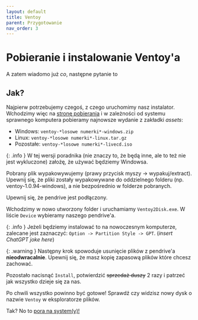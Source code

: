 ```yaml
---
layout: default
title: Ventoy
parent: Przygotowanie
nav_order: 3
---
```


# Pobieranie i instalowanie Ventoy'a

A zatem wiadomo już *co*, następne pytanie to

## Jak?

Najpierw potrzebujemy czegoś, z czego uruchomimy nasz instalator. Wchodzimy więc na [stronę pobierania](https://github.com/ventoy/Ventoy/releases) i w zależności od systemu sprawnego komputera pobieramy najnowsze wydanie z zakładki *assets*:

- Windows: `ventoy-*losowe numerki*-windows.zip`
- Linux: `ventoy-*losowe numerki*-linux.tar.gz`
- Pozostałe: `ventoy-*losowe numerki*-livecd.iso`

{: .info }
W tej wersji poradnika (nie znaczy to, że będą inne, ale to też nie jest wykluczone) założę, że używać będziemy Windowsa.

Pobrany plik wypakowywujemy (prawy przycisk myszy -> wypakuj/extract). Upewnij się, że pliki zostały wypakowywane do oddzielnego folderu (np. ventoy-1.0.94-windows), a nie bezpośrednio w folderze pobranych.

Upewnij się, że pendrive jest podłączony.

Wchodzimy w nowo utworzony folder i uruchamiamy `Ventoy2Disk.exe`. W liście `Device` wybieramy naszego pendrive'a.

{: .info }
Jeżeli będziemy instalować to na nowoczesnym komputerze, zalecane jest zaznaczyć: `Option -> Partition Style -> GPT`. (*insert ChatGPT joke here*)

{: .warning }
Następny krok spowoduje usunięcie plików z pendrive'a **nieodwracalnie**. Upewnij się, że masz kopię zapasową plików które chcesz zachować.

Pozostało nacisnąć `Install`, potwierdzić ~~sprzedaż duszy~~ 2 razy i patrzeć jak wszystko dzieje się za nas.

Po chwili wszystko powinno być gotowe! Sprawdź czy widzisz nowy dysk o nazwie `Ventoy` w eksploratorze plików. 

Tak? No to [pora na system(y)!](windows)